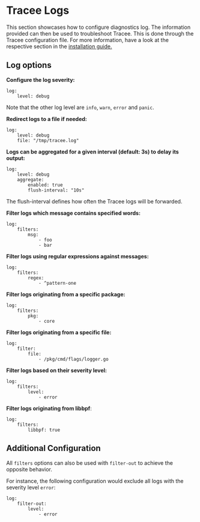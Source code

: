 # Tracee Logs

This section showcases how to configure diagnostics log. The information provided can then be used to troubleshoot Tracee. This is done through the Tracee configuration file. For more information, have a look at the respective section in the [installation guide.](../install/index.md)

## Log options

**Configure the log severity:**

```console
log:
    level: debug
```

Note that the other log level are `info`, `warn`, `error` and `panic`.

**Redirect logs to a file if needed:**

```console
log:
    level: debug
    file: "/tmp/tracee.log"
```

**Logs can be aggregated for a given interval (default: 3s) to delay its output:**

```console
log:
    level: debug
    aggregate:
        enabled: true
        flush-interval: "10s"
```

The flush-interval defines how often the Tracee logs will be forwarded.

**Filter logs which message contains specified words:**

```console
log:
    filters: 
        msg: 
            - foo
            - bar
```

**Filter logs using regular expressions against messages:**

```console
log:
    filters: 
        regex: 
            - ^pattern-one
```

**Filter logs originating from a specific package:**

```console
log:
    filters: 
        pkg:
            - core
```

**Filter logs originating from a specific file:**

```console
log:
    filter: 
        file: 
            - /pkg/cmd/flags/logger.go
```

**Filter logs based on their severity level:**

```console
log:
    filters: 
        level: 
            - error
```

**Filter logs originating from libbpf**:

```console
log:
    filters: 
        libbpf: true
```

## Additional Configuration

All `filters` options can also be used with `filter-out` to achieve the opposite behavior. 

For instance, the following configuration would exclude all logs with the severity level `error`:

```console
log:
    filter-out: 
        level: 
            - error
```
